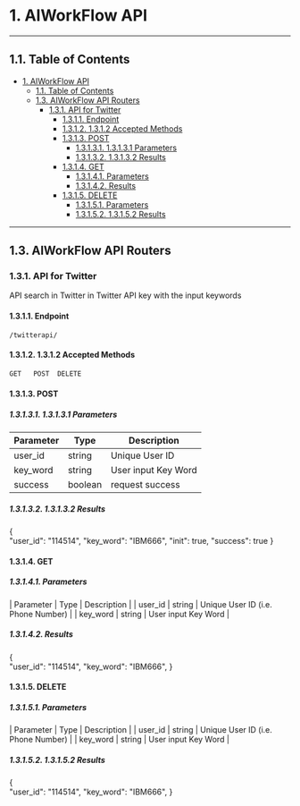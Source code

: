 # 1. AIWorkFlow API

---

## 1.1. Table of Contents
- [1. AIWorkFlow API](#1-aiworkflow-api)
  - [1.1. Table of Contents](#11-table-of-contents)
  - [1.3. AIWorkFlow API Routers](#13-aiworkflow-api-routers)
    - [1.3.1. API for Twitter](#131-api-for-twitter)
      - [1.3.1.1. Endpoint](#1311-endpoint)
      - [1.3.1.2. 1.3.1.2 Accepted Methods](#1312-1312-accepted-methods)
      - [1.3.1.3. POST](#1313-post)
        - [1.3.1.3.1. 1.3.1.3.1 Parameters](#13131-13131-parameters)
        - [1.3.1.3.2. 1.3.1.3.2 Results](#13132-13132-results)
      - [1.3.1.4. GET](#1314-get)
        - [1.3.1.4.1. Parameters](#13141-parameters)
        - [1.3.1.4.2. Results](#13142-results)
      - [1.3.1.5. DELETE](#1315-delete)
        - [1.3.1.5.1. Parameters](#13151-parameters)
        - [1.3.1.5.2. 1.3.1.5.2 Results](#13152-13152-results)

---

## 1.3. AIWorkFlow API Routers

### 1.3.1. API for Twitter

API search in Twitter in Twitter API key with the input keywords

#### 1.3.1.1. Endpoint

    /twitterapi/

#### 1.3.1.2. 1.3.1.2 Accepted Methods

```txt
GET   POST  DELETE
```

#### 1.3.1.3. POST

##### 1.3.1.3.1. 1.3.1.3.1 Parameters

| Parameter | Type    | Description         |
| --------- | ------- | ------------------- |
| user_id   | string  | Unique User ID      |
| key_word  | string  | User input Key Word |
| success   | boolean | request success     |
    

##### 1.3.1.3.2. 1.3.1.3.2 Results


{  
    "user_id": "114514",
    "key_word": "IBM666",
    "init": true,
    "success": true
}

#### 1.3.1.4. GET

##### 1.3.1.4.1. Parameters

| Parameter  | Type         | Description                             |
| user_id    | string       | Unique User ID (i.e. Phone Number)      |
| key_word   | string       | User input Key Word                     |


##### 1.3.1.4.2. Results

{  
    "user_id": "114514",
    "key_word": "IBM666",
}

#### 1.3.1.5. DELETE

##### 1.3.1.5.1. Parameters

| Parameter  | Type         | Description                             |
| user_id    | string       | Unique User ID (i.e. Phone Number)      |
| key_word   | string       | User input Key Word                     |

##### 1.3.1.5.2. 1.3.1.5.2 Results


{  
    "user_id": "114514",
    "key_word": "IBM666",
}
